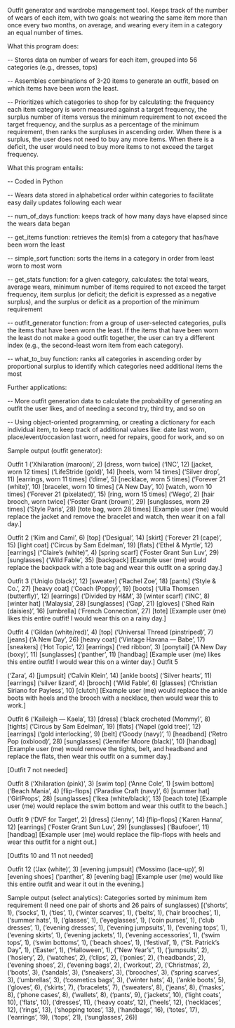 Outfit generator and wardrobe management tool. Keeps track of the number of wears of each item, with two goals: not wearing the same item more than once every two months, on average, and wearing every item in a category an equal number of times. 

What this program does:

-- Stores data on number of wears for each item, grouped into 56 categories (e.g., dresses, tops)

-- Assembles combinations of 3-20 items to generate an outfit, based on which items have been worn the least. 

-- Prioritizes which categories to shop for by calculating: the frequency each item category is worn measured against a target frequency, the surplus number of items versus the minimum requirement to not exceed the target frequency, and the surplus as a percentage of the minimum requirement, then ranks the surpluses in ascending order. When there is a surplus, the user does not need to buy any more items. When there is a deficit, the user would need to buy more items to not exceed the target frequency. 

What this program entails:

-- Coded in Python

-- Wears data stored in alphabetical order within categories to facilitate easy daily updates following each wear

-- num_of_days function: keeps track of how many days have elapsed since the wears data began

-- get_items function: retrieves the item(s) from a category that has/have been worn the least

-- simple_sort function: sorts the items in a category in order from least worn to most worn

-- get_stats function: for a given category, calculates: the total wears, average wears, minimum number of items required to not exceed the target frequency, item surplus (or deficit; the deficit is expressed as a negative surplus), and the surplus or deficit as a proportion of the minimum requirement

-- outfit_generator function: from a group of user-selected categories, pulls the items that have been worn the least. If the items that have been worn the least do not make a good outfit together, the user can try a different index (e.g., the second-least worn item from each category).

-- what_to_buy function: ranks all categories in ascending order by proportional surplus to identify which categories need additional items the most

Further applications:

-- More outfit generation data to calculate the probability of generating an outfit the user likes, and of needing a second try, third try, and so on

-- Using object-oriented programming, or creating a dictionary for each individual item, to keep track of additional values like: date last worn, place/event/occasion last worn, need for repairs, good for work, and so on

Sample output (outfit generator):

Outfit 1
(‘Xhilaration (maroon)’, 2) [dress, worn twice]
(‘INC’, 12) [jacket, worn 12 times]
(‘LifeStride (gold)’, 14) [heels, worn 14 times]
(‘Silver drop’, 11) [earrings, worn 11 times]
(‘dime’, 5) [necklace, worn 5 times]
(‘Forever 21 (white)’, 10) [bracelet, worn 10 times]
(‘A New Day’, 10) [watch, worn 10 times]
(‘Forever 21 (pixelated)’, 15) [ring, worn 15 times]
(‘Wego’, 2) [hair brooch, worn twice]
(‘Foster Grant (brown)’, 29) [sunglasses, worn 29 times]
(‘Style Paris’, 28) [tote bag, worn 28 times]
[Example user (me) would replace the jacket and remove the bracelet and watch, then wear it on a fall day.]

Outfit 2
(‘Kim and Cami’, 6) [top]
(‘Desigual’, 14) [skirt]
(‘Forever 21 (cape)’, 15) [light coat]
(‘Circus by Sam Edelman’, 19) [flats]
(‘Ethel & Myrtle’, 12) [earrings]
(“Claire’s (white)”, 4) [spring scarf]
(‘Foster Grant Sun Luv’, 29) [sunglasses]
(‘Wild Fable’, 35) [backpack]
[Example user (me) would replace the backpack with a tote bag and wear this outfit on a spring day.]

Outfit 3
(‘Uniqlo (black)’, 12) [sweater]
(‘Rachel Zoe’, 18) [pants]
(‘Style & Co.’, 27) [heavy coat]
(‘Coach (Poppy)’, 19) [boots]
(‘Ulla Thomsen (butterfly)’, 12) [earrings]
(‘Divided by H&M’, 3) [winter scarf]
(‘INC’, 8) [winter hat]
(‘Malaysia’, 28) [sunglasses]
(‘Gap’, 21) [gloves]
(‘Shed Rain (daisies)’, 16) [umbrella]
(‘French Connection’, 27) [tote]
[Example user (me) likes this entire outfit! I would wear this on a rainy day.]

Outfit 4
(‘Gildan (white/red)’, 4) [top]
(‘Universal Thread (pinstriped)’, 7) [jeans]
(‘A New Day’, 26) [heavy coat]
(‘Vintage Havana — Babe’, 17) [sneakers]
(‘Hot Topic’, 12) [earrings]
(‘red ribbon’, 3) [ponytail]
(‘A New Day (boxy)’, 11) [sunglasses]
(‘panther’, 11) [handbag]
[Example user (me) likes this entire outfit! I would wear this on a winter day.]
Outfit 5

(‘Zara’, 4) [jumpsuit]
(‘Calvin Klein’, 14) [ankle boots]
(‘Silver hearts’, 11) [earrings]
(‘silver lizard’, 4) [brooch]
(‘Wild Fable’, 6) [glasses]
(‘Christian Siriano for Payless’, 10) [clutch]
[Example user (me) would replace the ankle boots with heels and the brooch with a necklace, then would wear this to work.]

Outfit 6
(‘Kaileigh — Kaela’, 13) [dress]
(‘black crocheted (Mommy)’, 8) [tights]
(‘Circus by Sam Edelman’, 19) [flats]
(‘Napel (gold tree)’, 12) [earrings]
(‘gold interlocking’, 9) [belt]
(‘Goody (navy)’, 1) [headband]
(‘Retro Pop (oxblood)’, 28) [sunglasses]
(‘Jennifer Moore (black)’, 10) [handbag]
[Example user (me) would remove the tights, belt, and headband and replace the flats, then wear this outfit on a summer day.]

[Outfit 7 not needed]

Outfit 8
(‘Xhilaration (pink)’, 3) [swim top]
(‘Anne Cole’, 1) [swim bottom]
(‘Beach Mania’, 4) [flip-flops]
(‘Paradise Craft (navy)’, 6) [summer hat]
(‘GirlProps’, 28) [sunglasses]
(‘Ikea (white/black)’, 13) [beach tote]
[Example user (me) would replace the swim bottom and wear this outfit to the beach.]

Outfit 9
(‘DVF for Target’, 2) [dress]
(‘Jenny’, 14) [flip-flops]
(‘Karen Hanna’, 12) [earrings]
(‘Foster Grant Sun Luv’, 29) [sunglasses]
(‘Baufooer’, 11) [handbag]
[Example user (me) would replace the flip-flops with heels and wear this outfit for a night out.]

[Outfits 10 and 11 not needed]

Outfit 12
(‘Jax (white)’, 3) [evening jumpsuit]
(‘Mossimo (lace-up)’, 9) [evening shoes]
(‘panther’, 8) [evening bag]
[Example user (me) would like this entire outfit and wear it out in the evening.]

Sample output (select analytics):
Categories sorted by minimum item requirement (I need one pair of shorts and 26 pairs of sunglasses)
[(‘shorts’, 1), (‘socks’, 1), (‘ties’, 1), (‘winter scarves’, 1), (‘belts’, 1), (‘hair brooches’, 1), (‘summer hats’, 1), (‘glasses’, 1), (‘eyeglasses’, 1), (‘coin purses’, 1), (‘club dresses’, 1), (‘evening dresses’, 1), (‘evening jumpsuits’, 1), (‘evening tops’, 1), (‘evening skirts’, 1), (‘evening jackets’, 1), (‘evening accessories’, 1), (‘swim tops’, 1), (‘swim bottoms’, 1), (‘beach shoes’, 1), (‘festival’, 1), (“St. Patrick’s Day”, 1), (‘Easter’, 1), (‘Halloween’, 1), (“New Year’s”, 1), (‘jumpsuits’, 2), (‘hosiery’, 2), (‘watches’, 2), (‘clips’, 2), (‘ponies’, 2), (‘headbands’, 2), (‘evening shoes’, 2), (‘evening bags’, 2), (‘workout’, 2), (‘Christmas’, 2), (‘boots’, 3), (‘sandals’, 3), (‘sneakers’, 3), (‘brooches’, 3), (‘spring scarves’, 3), (‘umbrellas’, 3), (‘cosmetics bags’, 3), (‘winter hats’, 4), (‘ankle boots’, 5), (‘gloves’, 6), (‘skirts’, 7), (‘bracelets’, 7), (‘sweaters’, 8), (‘jeans’, 8), (‘masks’, 8), (‘phone cases’, 8), (‘wallets’, 8), (‘pants’, 9), (‘jackets’, 10), (‘light coats’, 10), (‘flats’, 10), (‘dresses’, 11), (‘heavy coats’, 12), (‘heels’, 12), (‘necklaces’, 12), (‘rings’, 13), (‘shopping totes’, 13), (‘handbags’, 16), (‘totes’, 17), (‘earrings’, 19), (‘tops’, 21), (‘sunglasses’, 26)]
